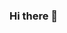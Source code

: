 ### Hi there 👋

<!--
**nikeeen/nikeeen** is a ✨ _special_ ✨ repository because its `README.md` (this file) appears on your GitHub profile.

<h1>Under Construction<h1/>

Here are some ideas to get you started:

- 🔭 I’m currently working on ...
- 🌱 I’m currently learning ...
- 👯 I’m looking to collaborate on ...
- 🤔 I’m looking for help with ...
- 💬 Ask me about ...
- 📫 How to reach me: ...
- 😄 Pronouns: ...
- ⚡ Fun fact: ...
-->

